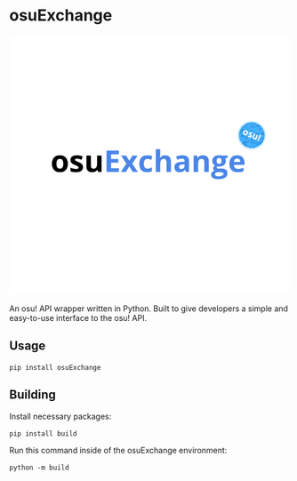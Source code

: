 # osuExchange

![osuExchange Logo](logo.png)

An osu! API wrapper written in Python. Built to give developers a simple and easy-to-use interface to the osu! API.

## Usage

```
pip install osuExchange
```

## Building

Install necessary packages:

```
pip install build
```

Run this command inside of the osuExchange environment:

```
python -m build
```
